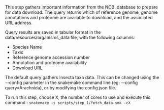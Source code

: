 This step gathers important information from the NCBI database to prepare for data download. The query returns which of reference genome, genome annotations and proteome are available to download, and the associated URL address.

Query results are saved in tabular format in the data/resources/organisms_data file, with the following columns:
- Species Name
- Taxid
- Reference genome accession number
- Annotation and proteome availability
- Download URL

The default query gathers Insecta taxa data. This can be changed using the --config parameter in the snakemake command line (eg: --config query=Arachnida), or by modifying the config.json file.

To run this step, choose X, the number of cores to use and execute this command :
    `snakemake -s scripts/step_1/fetch_data.smk -cX`